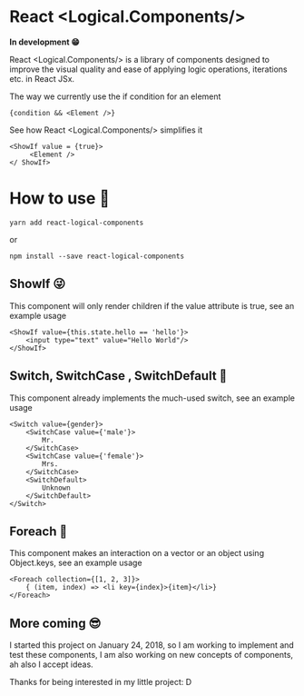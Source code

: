 # React <Logical.Components/>
**In development 😁**

React <Logical.Components/> is a library of components designed to improve the visual quality and ease of applying logic operations, iterations etc. in React JSx.

The way we currently use the if condition for an element

    {condition && <Element />}

See how React <Logical.Components/> simplifies it

    <ShowIf value = {true}>
         <Element />
    </ ShowIf>
    
# How to use 🧐

    yarn add react-logical-components
or

    npm install --save react-logical-components

## ShowIf 😜
This component will only render children if the value attribute is true, see an example usage

    <ShowIf value={this.state.hello == 'hello'}>
    	<input type="text" value="Hello World"/>
    </ShowIf>

## Switch, SwitchCase , SwitchDefault 🤗
This component already implements the much-used switch, see an example usage

    <Switch value={gender}>
    	<SwitchCase value={'male'}>
            Mr.
    	</SwitchCase>
    	<SwitchCase value={'female'}>
            Mrs.
    	</SwitchCase>
        <SwitchDefault>
            Unknown
        </SwitchDefault>
    </Switch>

## Foreach 🤩
This component makes an interaction on a vector or an object using Object.keys, see an example usage

    <Foreach collection={[1, 2, 3]}>
        { (item, index) => <li key={index}>{item}</li>}
    </Foreach>

## More coming 😎
I started this project on January 24, 2018, so I am working to implement and test these components, I am also working on new concepts of components, ah also I accept ideas.

Thanks for being interested in my little project: D
